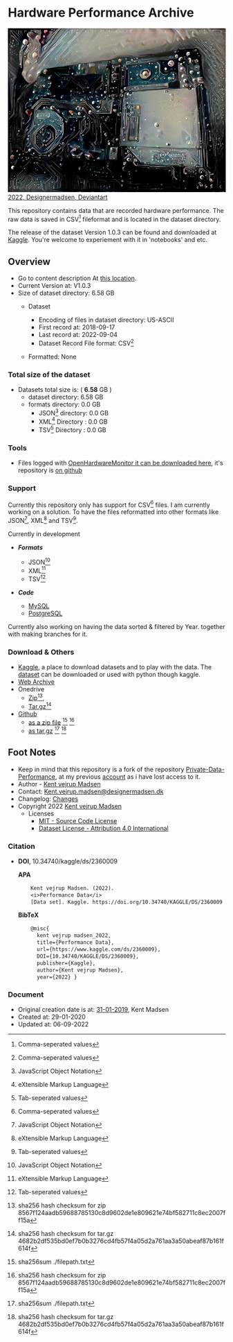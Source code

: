 
# Hardware Performance Archive
![Repository cover image for social networks](preview.jpg)
[2022,
 Designermadsen,
 Deviantart](https://www.deviantart.com/designermadsen/art/Electronics-923444847)

This repository contains data that are recorded hardware performance. The raw data is saved in CSV[^7] fileformat and is located in the dataset directory.

The release of the dataset Version 1.0.3 can be found and downloaded at [Kaggle](https://www.kaggle.com/datasets/kentvejrupmadsen/dataset-performance). You're welcome to experiement with it in 'notebooks' and etc.


## Overview
* Go to content description At [this location](docs/contents.md).
* Current Version at: V1.0.3
* Size of dataset directory: 6.58 GB
    * Dataset
        * Encoding of files in dataset directory: US-ASCII
        * First record at: 2018-09-17
        * Last record at: 2022-09-04
        * Dataset Record File format: CSV[^7]

    * Formatted: None


### Total size of the dataset
* Datasets total size is: ( **6.58** GB )
    * dataset directory: 6.58 GB
    * formats directory: 0.0 GB
        * JSON[^4] directory: 0.0 GB
        * XML[^5] Directory : 0.0 GB
        * TSV[^6] Directory : 0.0 GB


### Tools
* Files logged with [OpenHardwareMonitor it can be downloaded here](https://openhardwaremonitor.org/downloads/), it's repository is [on github](https://github.com/openhardwaremonitor/openhardwaremonitor)



### Support
Currently this repository only has support for CSV[^7] files. I am currently working on a solution. To have the files reformatted into other formats like JSON[^4], XML[^5] and TSV[^6].

Currently in development
* ***Formats***
    * JSON[^4]
    * XML[^5]
    * TSV[^6]


* ***Code***
    * [MySQL](https://www.mysql.com/)
    * [PostgreSQL](https://www.postgresql.org/)


Currently also working on having the data sorted & filtered by Year. together with making branches for it.

### Download & Others
* [Kaggle](https://www.kaggle.com/), a place to download datasets and to play with the data. The [dataset](https://www.kaggle.com/datasets/kentvejrupmadsen/dataset-performance) can be downloaded or used with python though kaggle.
* [Web Archive](https://archive.org/download/data.private.performance-release-06-09-2022)
* Onedrive
    * [Zip](https://1drv.ms/u/s!AnVSo6qhoQp5j8RjDo0Z3ozNKr9xXQ?e=H3qbAm)[^2], 
    * [Tar.gz](https://1drv.ms/u/s!AnVSo6qhoQp5j8RkosdL1iV1cWcG2g?e=ReCjNt)[^3]
* [Github]([Github](https://github.com/KentVejrupMadsen/data.performance/releases/tag/release-03-08-2022)) 
    * [as a zip file](https://github.com/KentVejrupMadsen/data.private.performance/archive/refs/tags/release-06-09-2022.zip) [^1] [^2]
    * [as tar.gz](https://github.com/KentVejrupMadsen/data.private.performance/archive/refs/tags/release-06-09-2022.tar.gz) [^1] [^3]


## Foot Notes
* Keep in mind that this repository is a fork of the repository 
[Private-Data-Performance](https://github.com/KentMadsen/Private-Data-Performance/commits/master), at my previous [account](https://github.com/KentMadsen) as i have lost access to it.
* Author - [Kent vejrup Madsen](https://github.com/KentVejrupMadsen)
* Contact: Kent.vejrup.madsen@designermadsen.dk
* Changelog: [Changes](docs/changelog.md)
* Copyright 2022 [Kent vejrup Madsen](https://github.com/KentVejrupMadsen)
    * Licenses
        * [MIT - Source Code License](docs/licenses/sourcecode_license.md)
        * [Dataset License - Attribution 4.0 International](docs/licenses/dataset_license.md)



### Citation
- **DOI**, 10.34740/kaggle/ds/2360009
    
     **APA**

          Kent vejrup Madsen. (2022).
          <i>Performance Data</i>
          [Data set]. Kaggle. https://doi.org/10.34740/KAGGLE/DS/2360009

    **BibTeX**

          @misc{
            kent vejrup madsen_2022,
            title={Performance Data},
            url={https://www.kaggle.com/ds/2360009},
            DOI={10.34740/KAGGLE/DS/2360009},
            publisher={Kaggle},
            author={Kent vejrup Madsen},
            year={2022} }


### Document
* Original creation date is at: [31-01-2019](https://github.com/KentMadsen/Private-Data-Performance), Kent Madsen
* Created at: 29-01-2020
* Updated at: 06-09-2022

[^1]: sha256sum ./filepath.txt

[^2]: sha256 hash checksum for zip 8567f124aadb59688785130c8d9602de1e809621e74bf582711c8ec2007ff15a

[^3]: sha256 hash checksum for tar.gz 4682b2df535bd0ef7b0b3276cd4fb57f4a05d2a761aa3a50abeaf87b161f614f

[^4]: JavaScript Object Notation

[^5]: eXtensible Markup Language

[^6]: Tab-seperated values

[^7]: Comma-seperated values